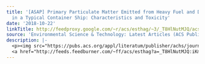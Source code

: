 ```yaml
---
title: '[ASAP] Primary Particulate Matter Emitted from Heavy Fuel and Diesel Oil Combustion
  in a Typical Container Ship: Characteristics and Toxicity'
date: '2018-10-22'
linkTitle: http://feedproxy.google.com/~r/acs/esthag/~3/_T8HlNutMJQ/acs.est.8b04471
source: 'Environmental Science & Technology: Latest Articles (ACS Publications)'
description: |-
  <p><img src="https://pubs.acs.org/appl/literatum/publisher/achs/journals/content/esthag/0/esthag.ahead-of-print/acs.est.8b04471/20181022/images/medium/es-2018-04471a_0006.gif" alt="TOC Graphic"/></p><div><cite>Environmental Science & Technology</cite></div><div>DOI: 10.1021/acs.est.8b04471</div><div class="feedflare">
  <a href="http://feeds.feedburner.com/~ff/acs/esthag?a=_T8HlNutMJQ:iKmqcfCV2P8:yIl2AUoC8zA"><img src="http://feeds.feedburner.com/~ff/acs/esthag?d=yIl2AUoC8zA" border="0"></img></a>
---
```

